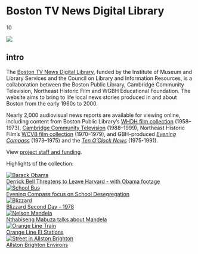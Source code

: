 # Boston TV News Digital Library

10

![](https://s3.amazonaws.com/openvault.wgbh.org/special_collections/tocn/tocn-q-50.jpg)

## intro

The [Boston TV News Digital Library](http://bostonlocaltv.org), funded by the
Institute of Museum and Library Services and the Council on Library and Information
Resources, is a collaboration between the Boston Public Library, Cambridge Community
Television, Northeast Historic Film and WGBH Educational Foundation. The website
aims to bring to life local news stories produced in and about Boston from the early
1960s to 2000.

Nearly 2,000 audiovisual news reports are available for viewing online, including content from
Boston Public Library’s [WHDH film collection](http://bostonlocaltv.org/whdh) (1958–1973),
[Cambridge Community Television](http://bostonlocaltv.org/cctv) (1988–1999),
Northeast Historic Film’s [WCVB film collection](http://bostonlocaltv.org/wcvb) (1970–1979),
and GBH-produced
[*Evening Compass*](http://bostonlocaltv.org/catalog?f[collection_s][]=Evening+Compass%2C+The) (1973–1975)
and the [*Ten O’Clock News*](http://bostonlocaltv.org/wgbh) (1975-1991).

View [project staff and funding](/credits/credits-ton).

Highlights of the collection:

<div class="document col-md-4 col-sm-6">
    <a href="http://bostonlocaltv.org/catalog/V_UDAMVZGA4JEY06N">
        <img src="https://s3.amazonaws.com/openvault.wgbh.org/special_collections/tocn/V_UDAMVZGA4JEY06N.png" alt="Barack Obama"/>
        <div class="info">Derrick Bell Threatens to Leave Harvard - with Obama footage</div>
    </a>
</div>

<div class="document col-md-4 col-sm-6">
    <a href="http://bostonlocaltv.org/catalog/V_LN8RID02NE1W3AK">
        <img src="https://s3.amazonaws.com/openvault.wgbh.org/special_collections/tocn/V_LN8RID02NE1W3AK.png" alt="School Bus"/>
        <div class="info">Evening Compass focus on School Desegregation</div>
    </a>
</div>

<div class="clearfix hidden-md hidden-lg"></div>

<div class="document col-md-4 col-sm-6">
    <a href="http://bostonlocaltv.org/catalog/V_OUS1BQH8VP7MVMQ">
        <img src="https://s3.amazonaws.com/openvault.wgbh.org/special_collections/tocn/V_OUS1BQH8VP7MVMQ.png" alt="Blizzard"/>
        <div class="info">Blizzard Second Day - 1978</div>
    </a>
</div>

<div class="clearfix hidden-sm"></div>

<div class="document col-md-4 col-sm-6">
    <a href="http://bostonlocaltv.org/catalog/V_3GABP3HGN6CGIOW">
        <img src="https://s3.amazonaws.com/openvault.wgbh.org/special_collections/tocn/V_3GABP3HGN6CGIOW.png" alt="Nelson Mandela"/>
        <div class="info">Nthabiseng Mabuza talks about Mandela</div>
    </a>
</div>

<div class="clearfix hidden-md hidden-lg"></div>

<div class="document col-md-4 col-sm-6">
    <a href="http://bostonlocaltv.org/catalog/V_K8BUH3FQFLF84AV">
        <img src="https://s3.amazonaws.com/openvault.wgbh.org/special_collections/tocn/V_K8BUH3FQFLF84AV.png" alt="Orange Line Train"/>
        <div class="info">Orange Line El Stations</div>
    </a>
</div>

<div class="document col-md-4 col-sm-6">
    <a href="http://bostonlocaltv.org/catalog/V_UALBIB1J205O4AA">
        <img src="https://s3.amazonaws.com/openvault.wgbh.org/special_collections/tocn/V_UALBIB1J205O4AA.png" alt="Street in Allston Brighton"/>
        <div class="info">Allston Brighton Environs</div>
    </a>
</div>
